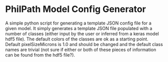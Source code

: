 # PhilPath Model Config Generator

A simple python script for generating a template JSON config file for a given model.
It simply generates a template JSON file populated with a number of classes (either
input by the user or inferred from a keras model hdf5 file). The default colors of
the classes are ok as a starting point. Default pixelSizeMicrons is 1.0 and should
be changed and the default class names are trivial (not sure if either or both of
these pieces of information can be found from the hdf5 file?).
